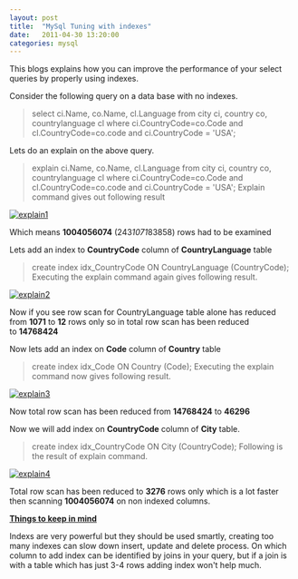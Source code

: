 ```yaml
---
layout: post
title:  "MySql Tuning with indexes"
date:   2011-04-30 13:20:00
categories: mysql
---
```


This blogs explains how you can improve the performance of your select queries by properly using indexes.

Consider the following query on a data base with no indexes.
> select ci.Name, co.Name, cl.Language from city ci, country co, countrylanguage cl where ci.CountryCode=co.Code and cl.CountryCode=co.code and ci.CountryCode = 'USA';

Lets do an explain on the above query.

> explain ci.Name, co.Name, cl.Language from city ci, country co, countrylanguage cl where ci.CountryCode=co.Code and cl.CountryCode=co.code and ci.CountryCode = 'USA';
Explain command gives out following result

[![](http://blog.hussainanjar.com/wp-content/uploads/2011/04/explain11.png "explain1")](http://blog.hussainanjar.com/wp-content/uploads/2011/04/explain11.png)

Which means **1004056074** (243*1071*83858) rows had to be examined

Lets add an index to **CountryCode** column of **CountryLanguage** table
> create index idx_CountryCode ON CountryLanguage (CountryCode);
Executing the explain command again gives following result.

[![](http://blog.hussainanjar.com/wp-content/uploads/2011/04/explain21.png "explain2")](http://blog.hussainanjar.com/wp-content/uploads/2011/04/explain21.png)

Now if you see row scan for CountryLanguage table alone has reduced from **1071** to **12** rows only so in total row scan has been reduced to **14768424**

Now lets add an index on **Code** column of **Country** table
> create index idx_Code ON Country (Code);
Executing the explain command now gives following result.

[![](http://blog.hussainanjar.com/wp-content/uploads/2011/04/explain31.png "explain3")](http://blog.hussainanjar.com/wp-content/uploads/2011/04/explain31.png)

Now total row scan has been reduced from **14768424** to **46296**

Now we will add index on **CountryCode** column of **City** table.
> create index idx_CountryCode ON City (CountryCode);
Following is the result of explain command.

[![](http://blog.hussainanjar.com/wp-content/uploads/2011/04/explain41.png "explain4")](http://blog.hussainanjar.com/wp-content/uploads/2011/04/explain41.png)

Total row scan has been reduced to **3276** rows only which is a lot faster then scanning **1004056074** on non indexed columns.

<span style="text-decoration: underline;">**Things to keep in mind**</span>

Indexs are very powerful but they should be used smartly, creating too many indexes can slow down insert, update and delete process. On which column to add index can be identified by joins in your query, but if a join is with a table which has just 3-4 rows adding index won't help much.
